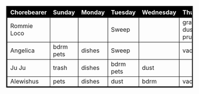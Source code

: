 <table id= 'tble' style= 'border: 2px solid black'>
  <tr style= 'background-color: black; color: white'>
    <th width= 130px style= 'border: 1px solid black'>Chorebearer</th><th style= 'border: 1px solid black'>Sunday</th><th style= 'border: 1px solid black'>Monday</th><th style= 'border: 1px solid black'>Tuesday</th><th style= 'border: 1px solid black'>Wednesday</th><th style= 'border: 1px solid black'>Thursday</th><th style= 'border: 1px solid black'>Friday</th><th style= 'border: 1px solid black'>Saturday</th>
  </tr>
  <tr>
    <td style= 'border: 1px solid black' value='name'>Rommie Loco</td>
    <td style= 'border: 1px solid black' value='sunday'></td>
    <td style= 'border: 1px solid black' value='monday'></td>
    <td style= 'border: 1px solid black' value='tuesday'>Sweep</td>
    <td style= 'border: 1px solid black' value='wednesday'></td>
    <td style= 'border: 1px solid black' value='thursday'> grass dust prune</td>
    <td style= 'border: 1px solid black' value='friday'></td>
    <td style= 'border: 1px solid black' value='saturday'></td>
  </tr>
  <tr>
    <td style= 'border: 1px solid black' value='name'>Angelica</td>
    <td style= 'border: 1px solid black' value='sunday'> bdrm pets</td>
    <td style= 'border: 1px solid black' value='monday'> dishes</td>
    <td style= 'border: 1px solid black' value='tuesday'>Sweep</td>
    <td style= 'border: 1px solid black' value='wednesday'></td>
    <td style= 'border: 1px solid black' value='thursday'> vacuum</td>
    <td style= 'border: 1px solid black' value='friday'></td>
    <td style= 'border: 1px solid black' value='saturday'></td>
  </tr>
  <tr>
    <td style= 'border: 1px solid black' value='name'>Ju Ju</td>
    <td style= 'border: 1px solid black' value='sunday'> trash </td>
    <td style= 'border: 1px solid black' value='monday'> dishes</td>
    <td style= 'border: 1px solid black' value='tuesday'>bdrm pets</td>
    <td style= 'border: 1px solid black' value='wednesday'>dust</td>
    <td style= 'border: 1px solid black' value='thursday'>  </td>
    <td style= 'border: 1px solid black' value='friday'> dishes</td>
    <td style= 'border: 1px solid black' value='saturday'></td>
  </tr>
  <tr>
    <td style= 'border: 1px solid black' value='name'>Alewishus</td>
    <td style= 'border: 1px solid black' value='sunday'> pets </td>
    <td style= 'border: 1px solid black' value='monday'> dishes</td>
    <td style= 'border: 1px solid black' value='tuesday'> dust</td>
    <td style= 'border: 1px solid black' value='wednesday'>bdrm</td>
    <td style= 'border: 1px solid black' value='thursday'> vacuum </td>
    <td style= 'border: 1px solid black' value='friday'> dishes</td>
    <td style= 'border: 1px solid black' value='saturday'> prune </td>
  </tr>
</table>
